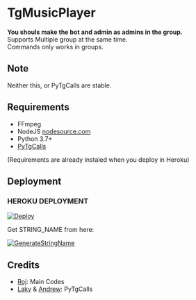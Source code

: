 # TgMusicPlayer
**You shouls make the bot and admin as admins in the group.**<br>
Supports Multiple group at the same time.<br>
Commands only works in groups.<br>
## Note

Neither this, or PyTgCalls are stable.

## Requirements

- FFmpeg
- NodeJS [nodesource.com](https://nodesource.com/)
- Python 3.7+
- [PyTgCalls](https://github.com/pytgcalls/pytgcalls)

(Requirements are already instaled when you deploy in Heroku)

## Deployment

### HEROKU DEPLOYMENT
[![Deploy](https://www.herokucdn.com/deploy/button.svg)](https://heroku.com/deploy)

Get STRING_NAME from here:

[![GenerateStringName](https://img.shields.io/badge/repl.it-generateStringName-yellowgreen)](https://repl.it/@subinps/getStringName)


## Credits

- [Roj](https://github.com/rojserbest): Main Codes
- [Laky](https://github.com/Laky-64) & [Andrew](https://github.com/AndrewLaneX): PyTgCalls
